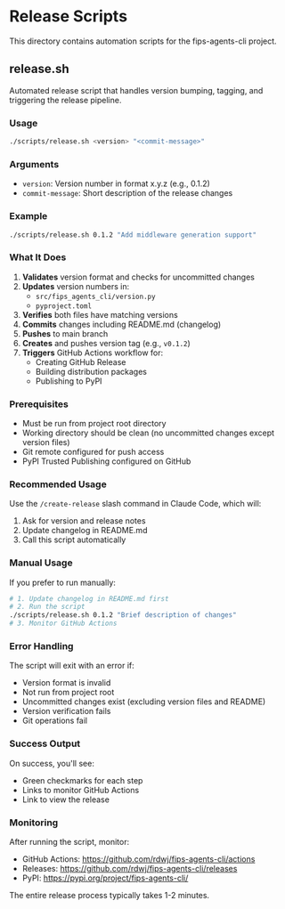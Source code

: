 # Release Scripts

This directory contains automation scripts for the fips-agents-cli project.

## release.sh

Automated release script that handles version bumping, tagging, and triggering the release pipeline.

### Usage

```bash
./scripts/release.sh <version> "<commit-message>"
```

### Arguments

- `version`: Version number in format x.y.z (e.g., 0.1.2)
- `commit-message`: Short description of the release changes

### Example

```bash
./scripts/release.sh 0.1.2 "Add middleware generation support"
```

### What It Does

1. **Validates** version format and checks for uncommitted changes
2. **Updates** version numbers in:
   - `src/fips_agents_cli/version.py`
   - `pyproject.toml`
3. **Verifies** both files have matching versions
4. **Commits** changes including README.md (changelog)
5. **Pushes** to main branch
6. **Creates** and pushes version tag (e.g., `v0.1.2`)
7. **Triggers** GitHub Actions workflow for:
   - Creating GitHub Release
   - Building distribution packages
   - Publishing to PyPI

### Prerequisites

- Must be run from project root directory
- Working directory should be clean (no uncommitted changes except version files)
- Git remote configured for push access
- PyPI Trusted Publishing configured on GitHub

### Recommended Usage

Use the `/create-release` slash command in Claude Code, which will:
1. Ask for version and release notes
2. Update changelog in README.md
3. Call this script automatically

### Manual Usage

If you prefer to run manually:

```bash
# 1. Update changelog in README.md first
# 2. Run the script
./scripts/release.sh 0.1.2 "Brief description of changes"
# 3. Monitor GitHub Actions
```

### Error Handling

The script will exit with an error if:
- Version format is invalid
- Not run from project root
- Uncommitted changes exist (excluding version files and README)
- Version verification fails
- Git operations fail

### Success Output

On success, you'll see:
- Green checkmarks for each step
- Links to monitor GitHub Actions
- Link to view the release

### Monitoring

After running the script, monitor:
- GitHub Actions: https://github.com/rdwj/fips-agents-cli/actions
- Releases: https://github.com/rdwj/fips-agents-cli/releases
- PyPI: https://pypi.org/project/fips-agents-cli/

The entire release process typically takes 1-2 minutes.
